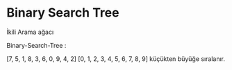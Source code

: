 # Binary Search Tree

İkili Arama ağacı

 Binary-Search-Tree : 

[7, 5, 1, 8, 3, 6, 0, 9, 4, 2] 
[0, 1, 2, 3, 4, 5, 6, 7, 8, 9]  küçükten büyüğe sıralanır.





